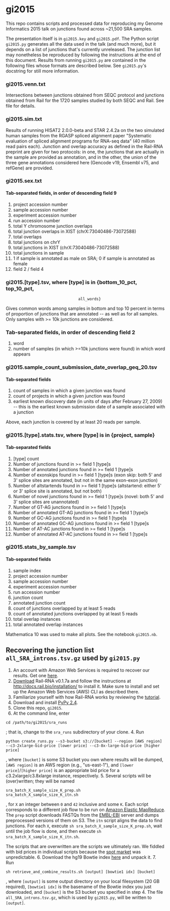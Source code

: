 # gi2015

This repo contains scripts and processed data for reproducing my Genome Informatics 2015 talk on junctions found across ~21,500 SRA samples.

The presentation itself is in `gi2015.key` and `gi2015.pdf`. The Python script `gi2015.py` generates all the data used in the talk (and much more), but it depends on a list of junctions that's currently unreleased. The junction list may nonetheless be reproduced by following the instructions at the end of this document. Results from running `gi2015.py` are contained in the following files whose formats are described below. See `gi2015.py`'s docstring for still more information.

### gi2015.venn.txt
Intersections between junctions obtained from SEQC protocol and junctions
obtained from Rail for the 1720 samples studied by both SEQC and Rail. See
file for details.

### gi2015.sim.txt
Results of running HISAT2 2.0.0-beta and STAR 2.4.2a on the two simulated
human samples from the RGASP spliced alignment paper
"Systematic evaluation of spliced alignment programs for RNA-seq data"
(40 million read pairs each). Junction and overlap accuracy as defined
in the Rail-RNA preprint are given for two protocols: in one, the junctions
that are actually in the sample are provided as annotation, and in the other,
the union of the three gene annotations considered here
(Gencode v19, Ensembl v75, and refGene) are provided.

### gi2015.sex.txt
#### Tab-separated fields, in order of descending field 9

1. project accession number
2. sample accession number
3. experiment accession number
4. run accession number
2. total Y chromosome junction overlaps
3. total junction overlaps in XIST (chrX:73040486-73072588)
4. total overlaps
5. total junctions on chrY
6. total junctions in XIST (chrX:73040486-73072588)
7. total junctions in sample
8. 1 if sample is annotated as male on SRA; 0 if sample is annotated as female
9. field 2 / field 4

### gi2015.[type].tsv, where [type] is in {bottom_10_pct, top_10_pct,
                                    all_words}
Gives common words among samples in bottom and top 10 percent in terms of
proportion of junctions that are annotated -- as well as for all samples.
Only samples with >= 10k junctions are considered.
### Tab-separated fields, in order of descending field 2

1. word
2. number of samples (in which >=10k junctions were found) in which word
    appears

### gi2015.sample_count_submission_date_overlap_geq_20.tsv
#### Tab-separated fields

1. count of samples in which a given junction was found
2. count of projects in which a given junction was found
3. earliest known discovery date (in units of days after February 27, 2009)
    -- this is the earliest known submission date of a sample associated with a
    junction

Above, each junction is covered by at least 20 reads per sample.

### gi2015.[type].stats.tsv, where [type] is in {project, sample}
#### Tab-separated fields

1. [type] count
2. Number of junctions found in >= field 1 [type]s
3. Number of annotated junctions found in >= field 1 [type]s
4. Number of exonskips found in >= field 1 [type]s (exon skip: both 5' and 3'
    splice sites are annotated, but not in the same exon-exon junction)
5. Number of altstartends found in >= field 1 [type]s (altstartend: either 5'
    or 3' splice site is annotated, but not both)
6. Number of novel junctions found in >= field 1 [type]s (novel: both 5' and 
    3' splice sites are unannotated)
7. Number of GT-AG junctions found in >= field 1 [type]s
8. Number of annotated GT-AG junctions found in >= field 1 [type]s
9. Number of GC-AG junctions found in >= field 1 [type]s
10. Number of annotated GC-AG junctions found in >= field 1 [type]s
11. Number of AT-AC junctions found in >= field 1 [type]s
12. Number of annotated AT-AC junctions found in >= field 1 [type]s

### gi2015.stats_by_sample.tsv
#### Tab-separated fields

1. sample index
2. project accession number
3. sample accession number
4. experiment accession number
5. run accession number
6. junction count
7. annotated junction count
8. count of junctions overlapped by at least 5 reads
9. count of annotated junctions overlapped by at least 5 reads
10. total overlap instances
11. total annotated overlap instances

Mathematica 10 was used to make all plots. See the notebook `gi2015.nb`.

## Recovering the junction list `all_SRA_introns.tsv.gz` used by `gi2015.py`

1. An account with Amazon Web Services is required to recover our results. Get one [here](http://aws.amazon.com/).
2. [Download](https://github.com/nellore/rail/raw/master/releases/install_rail-rna-0.1.7a) Rail-RNA v0.1.7a and follow the instructions at http://docs.rail.bio/installation/ to install it. Make sure to install and set up the Amazon Web Services (AWS) CLI as described there.
3. Familiarize yourself with how Rail-RNA works by reviewing the [tutorial](http://docs.rail.bio/tutorial/).
3. Download and install [PyPy 2.4](http://doc.pypy.org/en/latest/release-2.4.0.html).
4. Clone this repo, `gi2015`.
3. At the command line, enter
```
cd /path/to/gi2015/sra_runs
```
; that is, change to the `sra_runs` subdirectory of your clone.
4. Run
```
python create_runs.py --s3-bucket s3://[bucket] --region [AWS region] --c3-2xlarge-bid-price [lower price] --c3-8x-large-bid-price [higher price]
```
, where `[bucket]` is some S3 bucket you own where results will be dumped, `[AWS region]` is an AWS region (e.g., "us-east-1"), and `[lower price]`/`[higher price]` is an appropriate bid price for a c3.2xlarge/c3.8xlarge instance, respectively.
5. Several scripts will be (over)written; they will be named
```
sra_batch_X_sample_size_K_prep.sh
sra_batch_X_sample_size_K_itn.sh
```
, for `X` an integer between `0` and `42` inclusive and some `K`. Each script corresponds to a different job flow to be run on [Amazon Elastic MapReduce](https://aws.amazon.com/elasticmapreduce/). The `prep` script downloads FASTQs from the [EMBL-EBI](https://www.ebi.ac.uk/) server and dumps preprocessed versions of them on S3. The `itn` script aligns the data to find junctions. For each `X`, execute `sh sra_batch_X_sample_size_K_prep.sh`, wait until the job flow is done, and then execute `sh sra_batch_X_sample_size_K_itn.sh`.

The scripts that are overwritten are the scripts we ultimately ran. We fiddled with bid prices in individual scripts because the [spot market](https://aws.amazon.com/ec2/spot/) was unpredictable.
6. Download the hg19 Bowtie index [here](ftp://ftp.ccb.jhu.edu/pub/data/bowtie_indexes/hg19.ebwt.zip) and unpack it.
7. Run
```
sh retrieve_and_combine_results.sh [output] [bowtie1 idx] [bucket]
```
, where `[output]` is some output directory on your local filesystem (20 GB required), `[bowtie1 idx]` is the basename of the Bowtie index you just downloaded, and `[bucket]` is the S3 bucket you specified in step 4. The file `all_SRA_introns.tsv.gz`, which is used by `gi2015.py`, will be written to `[output]`.
